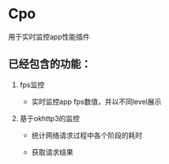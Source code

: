 # Cpo
用于实时监控app性能插件

## 已经包含的功能：

1. fps监控

   -  实时监控app fps数值，并以不同level展示

2. 基于okhttp3的监控

    -  统计网络请求过程中各个阶段的耗时

    - 获取请求结果
